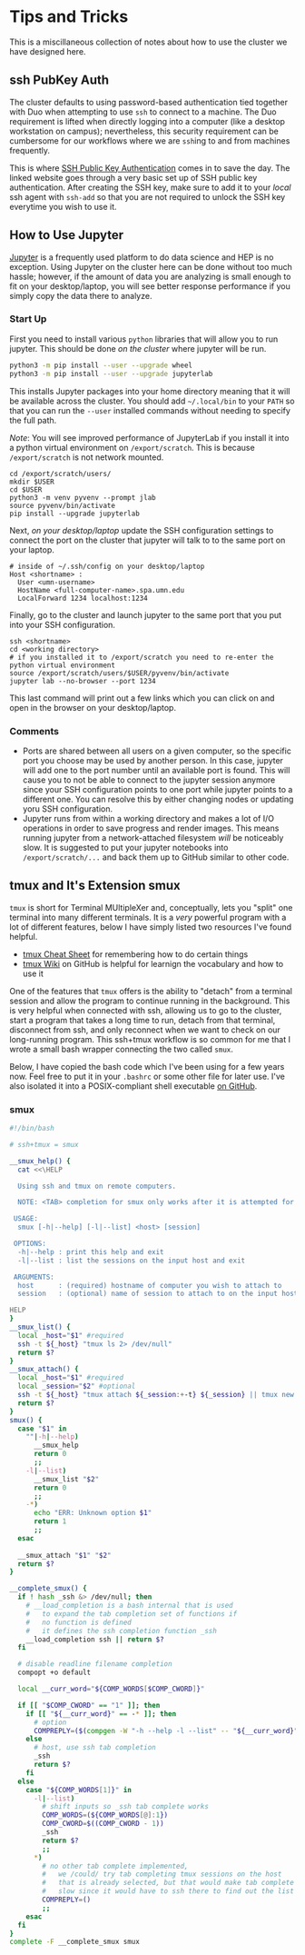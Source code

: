 # Tips and Tricks

This is a miscillaneous collection of notes about how to use the cluster we have designed here.

## ssh PubKey Auth
The cluster defaults to using password-based authentication tied together with Duo when attempting
to use `ssh` to connect to a machine. The Duo requirement is lifted when directly logging into a
computer (like a desktop workstation on campus); nevertheless, this security requirement can be
cumbersome for our workflows where we are `ssh`ing to and from machines frequently.

This is where [SSH Public Key Authentication](https://serverpilot.io/docs/how-to-use-ssh-public-key-authentication/)
comes in to save the day. The linked website goes through a very basic set up of SSH public key authentication.
After creating the SSH key, make sure to add it to your _local_ ssh agent with `ssh-add` so that you are not
required to unlock the SSH key everytime you wish to use it.

## How to Use Jupyter
[Jupyter](https://jupyter.org/) is a frequently used platform to do data science and HEP is no exception.
Using Jupyter on the cluster here can be done without too much hassle; however, if the amount of data
you are analyzing is small enough to fit on your desktop/laptop, you will see better response performance
if you simply copy the data there to analyze.

### Start Up
First you need to install various `python` libraries that will allow you to run jupyter.
This should be done _on the cluster_ where jupyter will be run.
```bash
python3 -m pip install --user --upgrade wheel
python3 -m pip install --user --upgrade jupyterlab
```
This installs Jupyter packages into your home directory meaning that it will be available across the cluster.
You should add `~/.local/bin` to your `PATH` so that you can run the `--user` installed commands without
needing to specify the full path.

_Note_: You will see improved performance of JupyterLab if you install it into a python virtual environment
on `/export/scratch`. This is because `/export/scratch` is not network mounted.
```
cd /export/scratch/users/
mkdir $USER
cd $USER
python3 -m venv pyvenv --prompt jlab
source pyvenv/bin/activate
pip install --upgrade jupyterlab
```

Next, _on your desktop/laptop_ update the SSH configuration settings to connect the port on the cluster
that jupyter will talk to to the same port on your laptop.
```
# inside of ~/.ssh/config on your desktop/laptop
Host <shortname> :
  User <umn-username>
  HostName <full-computer-name>.spa.umn.edu
  LocalForward 1234 localhost:1234
```

Finally, go to the cluster and launch jupyter to the same port that you put into your SSH configuration.
```
ssh <shortname>
cd <working directory>
# if you installed it to /export/scratch you need to re-enter the python virtual environment
source /export/scratch/users/$USER/pyvenv/bin/activate
jupyter lab --no-browser --port 1234
```
This last command will print out a few links which you can click on and open in the browser on your desktop/laptop.

### Comments
- Ports are shared between all users on a given computer, so the specific port you choose may be used by another person.
  In this case, jupyter will add one to the port number until an available port is found. This will cause you to not be
  able to connect to the jupyter session anymore since your SSH configuration points to one port while jupyter points to
  a different one. You can resolve this by either changing nodes or updating yoru SSH configuration.
- Jupyter runs from within a working directory and makes a lot of I/O operations in order to save progress and render
  images. This means running jupyter from a network-attached filesystem _will_ be noticeably slow. It is suggested to
  put your jupyter notebooks into `/export/scratch/...` and back them up to GitHub similar to other code.

## tmux and It's Extension smux
`tmux` is short for Terminal MUltipleXer and, conceptually, lets you "split" one terminal into many different terminals.
It is a _very_ powerful program with a lot of different features, below I have simply listed two resources I've found
helpful.
- [tmux Cheat Sheet](https://tmuxcheatsheet.com/) for remembering how to do certain things
- [tmux Wiki](https://github.com/tmux/tmux/wiki/Getting-Started) on GitHub is helpful for learnign the vocabulary and how to use it

One of the features that `tmux` offers is the ability to "detach" from a terminal session and allow the program to continue running
in the background. This is very helpful when connected with ssh, allowing us to go to the cluster, start a program that takes
a long time to run, detach from that terminal, disconnect from ssh, and only reconnect when we want to check on our long-running
program. This ssh+tmux workflow is so common for me that I wrote a small bash wrapper connecting the two called `smux`.

Below, I have copied the bash code which I've been using for a few years now. Feel free to put it in your `.bashrc` or some other
file for later use. I've also isolated it into a POSIX-compliant shell executable [on GitHub](https://github.com/tomeichlersmith/smux).

### smux
```bash
#!/bin/bash

# ssh+tmux = smux

__smux_help() {
  cat <<\HELP

  Using ssh and tmux on remote computers.

  NOTE: <TAB> completion for smux only works after it is attempted for ssh.

 USAGE: 
  smux [-h|--help] [-l|--list] <host> [session]

 OPTIONS:
  -h|--help : print this help and exit
  -l|--list : list the sessions on the input host and exit

 ARGUMENTS:
  host      : (required) hostname of computer you wish to attach to
  session   : (optional) name of session to attach to on the input host 

HELP
}
__smux_list() {
  local _host="$1" #required
  ssh -t ${_host} "tmux ls 2> /dev/null"
  return $?
}
__smux_attach() {
  local _host="$1" #required
  local _session="$2" #optional
  ssh -t ${_host} "tmux attach ${_session:+-t} ${_session} || tmux new ${_session:+-s} ${_session}"
  return $?
}
smux() {
  case "$1" in
    ""|-h|--help)
      __smux_help
      return 0
      ;;
    -l|--list)
      __smux_list "$2"
      return 0
      ;;    
    -*)
      echo "ERR: Unknown option $1"
      return 1
      ;;
  esac
  
  __smux_attach "$1" "$2"
  return $?
}

__complete_smux() {
  if ! hash _ssh &> /dev/null; then
    # __load_completion is a bash internal that is used
    #   to expand the tab completion set of functions if
    #   no function is defined
    #   it defines the ssh completion function _ssh
    __load_completion ssh || return $?
  fi 

  # disable readline filename completion
  compopt +o default

  local __curr_word="${COMP_WORDS[$COMP_CWORD]}"

  if [[ "$COMP_CWORD" == "1" ]]; then
    if [[ "${__curr_word}" == -* ]]; then
      # option
      COMPREPLY=($(compgen -W "-h --help -l --list" -- "${__curr_word}"))
    else
      # host, use ssh tab completion
      _ssh
      return $?
    fi
  else
    case "${COMP_WORDS[1]}" in
      -l|--list)
        # shift inputs so _ssh tab complete works
        COMP_WORDS=(${COMP_WORDS[@]:1})
        COMP_CWORD=$((COMP_CWORD - 1))
        _ssh
        return $?
        ;;
      *)
        # no other tab complete implemented,
        #   we /could/ try tab completing tmux sessions on the host
        #   that is already selected, but that would make tab complete
        #   slow since it would have to ssh there to find out the list
        COMPREPLY=()
        ;;
    esac
  fi
}
complete -F __complete_smux smux
```

